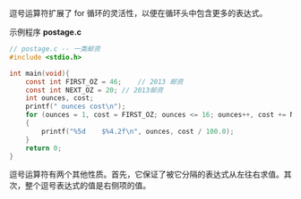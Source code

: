 逗号运算符扩展了 for 循环的灵活性，以便在循环头中包含更多的表达式。

示例程序 **postage.c**

```c
// postage.c -- 一类邮资
#include <stdio.h>

int main(void){
    const int FIRST_OZ = 46;    // 2013 邮资
    const int NEXT_OZ = 20; // 2013邮资
    int ounces, cost;
    printf(" ounces cost\n");
    for (ounces = 1, cost = FIRST_OZ; ounces <= 16; ounces++, cost += NEXT_OZ)
    {
        printf("%5d    $%4.2f\n", ounces, cost / 100.0);
    }
    return 0;
}
```

逗号运算符有两个其他性质。首先，它保证了被它分隔的表达式从左往右求值。其次，整个逗号表达式的值是右侧项的值。